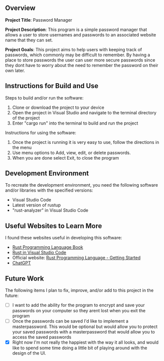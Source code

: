 ## Overview

**Project Title**: Password Manager

**Project Description**: This program is a simple password manager that allows a user to store 
usernames and passwords to an associated website name that they can set.

**Project Goals**: This project aims to help users with keeping track of passwords, which commonly may be difficult to remember.
By having a place to store passwords the user can user more secure passwords since they dont have to worry about the need to remember the password on their own later. 

## Instructions for Build and Use

Steps to build and/or run the software:

1. Clone or download the project to your device
2. Open the project in Visual Studio and navigate to the terminal directory of the project
3. Enter "cargo run" into the terminal to build and run the project

Instructions for using the software:

1. Once the project is running it is very easy to use, follow the directions in the menu
2. Use menu options to Add, view, edit, or delete passwords.
3. When you are done select Exit, to close the program

## Development Environment 

To recreate the development environment, you need the following software and/or libraries with the specified versions:

* Visual Studio Code
* Latest version of rustup
* "rust-analyzer" in Visual Studio Code

## Useful Websites to Learn More

I found these websites useful in developing this software:

* [Rust Programming Language Book](https://doc.rust-lang.org/book/ch01-03-hello-cargo.html)
* [Rust in Visual Studio Code](https://code.visualstudio.com/docs/languages/rust)
* Official website: [Rust Programming Language - Getting Started](https://www.rust-lang.org/learn/get-started)
* [ChatGPT](https://chatgpt.com/)

## Future Work

The following items I plan to fix, improve, and/or add to this project in the future:

* [ ] I want to add the ability for the program to encrypt and save your passwords on your computer so they arent lost when you exit the program
* [ ] Once the passwords can be saved I'd like to implement a masterpassword. This would be optional but would allow you to protect your saved passwords with a masterpassword that would allow you to access the saved passwords
* [X] Right now I'm not really the happiest with the way it all looks, and would like to spend some time doing a little bit of playing around with the design of the UI. 
